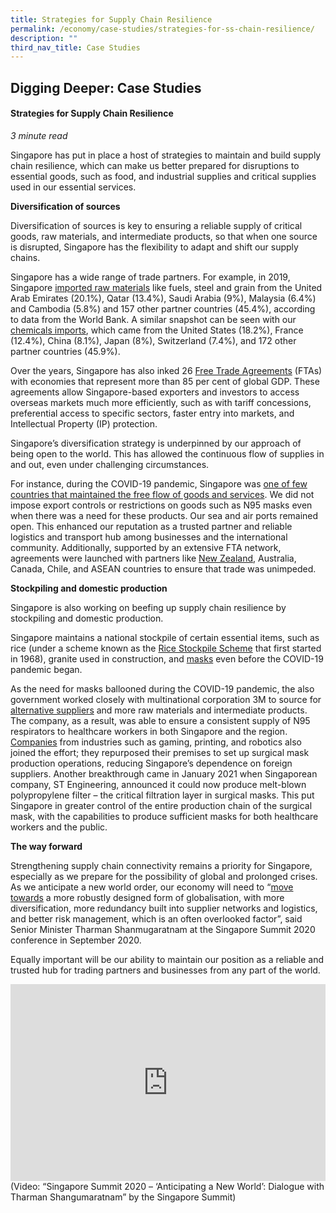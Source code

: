 ```yaml
---
title: Strategies for Supply Chain Resilience
permalink: /economy/case-studies/strategies-for-ss-chain-resilience/
description: ""
third_nav_title: Case Studies
---
```

## Digging Deeper: Case Studies

#### Strategies for Supply Chain Resilience

<i>3 minute read</i>

Singapore has put in place a host of strategies to maintain and build supply chain resilience, which can make us better prepared for disruptions to essential goods, such as food, and industrial supplies and critical supplies used in our essential services.&nbsp;&nbsp;

**Diversification of sources**

Diversification of sources is key to ensuring a reliable supply of critical goods, raw materials, and intermediate products, so that when one source is disrupted, Singapore has the flexibility to adapt and shift our supply chains.&nbsp;

Singapore has a wide range of trade partners. For example, in 2019, Singapore [imported raw materials](https://wits.worldbank.org/CountryProfile/en/Country/SGP/Year/2019/TradeFlow/Import/Partner/by-country/Product/UNCTAD-SoP1) like fuels, steel and grain from the United Arab Emirates (20.1%),&nbsp;Qatar (13.4%),&nbsp;Saudi Arabia (9%),&nbsp;Malaysia&nbsp;(6.4%) and&nbsp;Cambodia (5.8%) and 157 other partner countries (45.4%), according to data from the World Bank. A similar snapshot can be seen with our [chemicals imports](https://wits.worldbank.org/CountryProfile/en/Country/SGP/Year/2019/TradeFlow/Import/Partner/by-country/Product/28-38_Chemicals%252520), which came from the United States (18.2%), France (12.4%), China (8.1%), Japan (8%), Switzerland (7.4%), and 172 other partner countries (45.9%).

Over the years, Singapore has also inked 26 [Free Trade Agreements](https://www.mti.gov.sg/Improving-Trade/Free-Trade-Agreements) (FTAs) with economies that represent more than 85 per cent of global GDP. These agreements allow Singapore-based exporters and investors to access overseas markets much more efficiently, such as with tariff concessions, preferential access to specific sectors, faster entry into markets, and Intellectual Property (IP) protection.&nbsp;

Singapore’s diversification strategy is underpinned by our approach of being open to the world. This has allowed the continuous flow of supplies in and out, even under challenging circumstances.&nbsp;

For instance, during the COVID-19 pandemic, Singapore was [one of few countries that maintained the free flow of goods and services](https://www.mti.gov.sg/Newsroom/Speeches/2021/08/Opening-Remarks-by-Minister-Gan-Kim-Yong-at-a-Roundtable-on-Supply-Chain-Resiliency). We did not impose export controls or restrictions on goods such as N95 masks even when there was a need for these products. Our sea and air ports remained open. This enhanced our reputation as a trusted partner and reliable logistics and transport hub among businesses and the international community.&nbsp;Additionally, supported by an extensive FTA network, agreements were launched with partners like [New Zealand](https://www.mfa.gov.sg/Overseas-Mission/Geneva/Mission-Updates/2020/04/Singapore-New-Zealand-Declaration-on-Trade-in-Essential-Good), Australia, Canada, Chile, and ASEAN countries to ensure that trade was unimpeded.

**Stockpiling and domestic production**

Singapore is also working on beefing up supply chain resilience by stockpiling and domestic production.

Singapore maintains a national stockpile of certain essential items, such as rice (under a scheme known as the [Rice Stockpile Scheme](https://lkyspp.nus.edu.sg/docs/default-source/ips/pa_faizal_td_lessons-from-intraco-singapore-s-original-trailblazer_2804151-pdf.pdf?sfvrsn=9b0c9f0b_0) that first started in 1968), granite used in construction, and [masks](https://www.moh.gov.sg/resources-statistics/educational-resources/haze/faqs-on-haze-health-advisory) even before the COVID-19 pandemic began.&nbsp;

As the need for masks ballooned during the COVID-19 pandemic, the also government worked closely with multinational corporation 3M to source for [alternative suppliers](https://www.businesstimes.com.sg/government-economy/ip-protection-and-supply-chain-resilience-are-key-to-singapores-attractiveness) and more raw materials and intermediate products. The company, as a result, was able to ensure a consistent supply of N95 respirators to healthcare workers in both Singapore and the region. [Companies](https://www.ntu.edu.sg/business/news-events/news/story-detail/supply-disrupted-how-singapore-should-prepare-for-the-next-crisis) from industries such as gaming, printing, and robotics also joined the effort; they repurposed their premises to set up surgical mask production operations, reducing Singapore’s dependence on foreign suppliers. Another breakthrough came in January 2021 when Singaporean company, ST Engineering, announced it could now produce melt-blown polypropylene filter – the critical filtration layer in surgical masks. This put Singapore in greater control of the entire production chain of the surgical mask, with the capabilities to produce sufficient masks for both healthcare workers and the public.&nbsp;

**The way forward** 

Strengthening supply chain connectivity remains a priority for Singapore, especially as we prepare for the possibility of global and prolonged crises. As we anticipate a new world order, our economy will need to “[move towards](https://www.pmo.gov.sg/Newsroom/Dialogue-with-SM-Tharman-Shanmugaratnam-on-Anticipating-A-New-World) a more robustly designed form of globalisation, with more diversification, more redundancy built into supplier networks and logistics, and better risk management, which is an often overlooked factor”, said Senior Minister Tharman Shanmugaratnam at the Singapore Summit 2020 conference in September 2020.&nbsp;

Equally important will be our ability to maintain our position as a reliable and trusted hub for trading partners and businesses from any part of the world.

<iframe width="100%" height="315" src="https://www.youtube.com/embed/Ejtgk8Oj2qw" title="YouTube video player" frameborder="0" allow="accelerometer; autoplay; clipboard-write; encrypted-media; gyroscope; picture-in-picture" allowfullscreen=""></iframe>
(Video: “Singapore Summit 2020 – ‘Anticipating a New World’: Dialogue with Tharman Shangumaratnam” by the Singapore Summit)